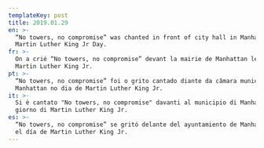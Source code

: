 ```yaml
---
templateKey: post
title: 2019.01.29
en: >-
  “No towers, no compromise” was chanted in front of city hall in Manhattan on
  Martin Luther King Jr Day.
fr: >-
  On a crié “No towers, no compromise” devant la mairie de Manhattan le jour de
  Martin Luther King Jr.
pt: >-
  “No towers, no compromise” foi o grito cantado diante da câmara municipal de
  Manhattan no dia de Martin Luther King Jr.
it: >-
  Si è cantato "No towers, no compromise" davanti al municipio di Manhattan il
  giorno di Martin Luther King Jr.
es: >-
  “No towers, no compromise” se gritó delante del ayuntamiento de Manhattan en
  el día de Martin Luther King Jr.
---
```


